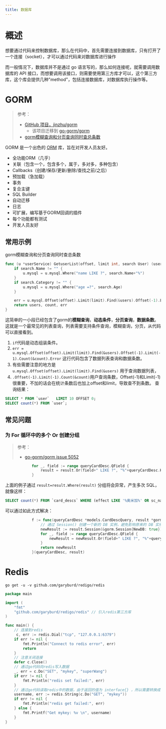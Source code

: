 ```yaml
---
title: 数据库
---
```


# 概述

想要通过代码来控制数据库，那么在代码中，首先需要连接到数据库，只有打开了一个连接（socket），才可以通过代码来对数据库进行操作

而一般情况下，数据库并不是通过 go 语言写的，那么如何连接呢，就需要调用数据库的 API 接口，而想要调用该接口，则需要使用第三方库才可以，这个第三方库，这个库会提供几种"method"，包括连接数据库，对数据库执行操作等。


# GORM
> 参考：
> - [GitHub 项目，jinzhu/gorm](<https://github.com/jinzhu/gorm>)
>   - 该项目迁移到 [go-gorm/gorm](https://github.com/go-gorm/gorm)
> - [gorm模糊查询和分页查询同时查总条数](https://www.yuedun.wang/blogdetail/5e815979c9109f0f909b4cdd/)

GORM 是一个出色的 [ORM](/docs/IT学习笔记/2.编程/Programming(编程)/ORM.md) 库，旨在对开发人员友好。
-   全功能ORM（几乎）
-   关联（包含一个，包含多个，属于，多对多，多种包含）
-   Callbacks（创建/保存/更新/删除/查找之前/之后）
-   预加载（急加载）
-   事务
-   复合主键
-   SQL Builder
-   自动迁移
-   日志
-   可扩展，编写基于GORM回调的插件
-   每个功能都有测试
-   开发人员友好

## 常用示例
gorm模糊查询和分页查询同时查总条数
```go
func (u *userService) GetuserList(offset, limit int, search User) (users []User, count int, err error) {
	if search.Name != "" {
		u.mysql = u.mysql.Where("name LIKE ?", search.Name+"%")
	}
	if search.Category != "" {
		u.mysql = u.mysql.Where("age =?", search.Age)
	}

	err = u.mysql.Offset(offset).Limit(limit).Find(&users).Offset(-1).Limit(-1).Count(&count).Error
	return users, count, err
}
```
这简单的一小段已经包含了gorm的**模糊查询**，**动态条件**，**分页查询**，**数据条数**。 这就是一个最常见的列表查询，列表需要支持条件查询，模糊查询，分页，从代码可以直接看到。
1. `if`代码是动态组装条件。
2. `err = u.mysql.Offset(offset).Limit(limit).Find(&users).Offset(-1).Limit(-1).Count(&count).Error` 这行代码包含了数据列表查询和数据条数。
3. 有些需要注意的地方是`u.mysql.Offset(offset).Limit(limit).Find(&users)` 用于查询数据列表，
4. `.Offset(-1).Limit(-1).Count(&count)`用户查询条数，Offset(-1)和Limit(-1)很重要，不加的话会在统计条数后也加上offset和limit，导致查不到条数。 查询结果：
```sql
SELECT * FROM `user`   LIMIT 10 OFFSET 0;
SELECT count(*) FROM `user`;
```

## 常见问题

### 为 For 循环中的多个 Or 创建分组
> 参考：
> - [go-gorm/gorm issue 5052](https://github.com/go-gorm/gorm/issues/5052)

```go
			for _, field := range queryCardDesc.QField {
				result = result.Or(field+" LIKE ?", "%"+queryCardDesc.Keyword+"%")
			}
```

上面的例子通过 `result=result.Where(result)` 分组将会异常，产生多次 SQL，就像这样：
```sql
SELECT count(*) FROM `card_descs` WHERE (effect LIKE '%奥米加%' OR sc_name LIKE '%奥米加%' OR evo_cover_effect LIKE '%奥米加%') OR sc_name LIKE '%奥米加%' OR evo_cover_effect LIKE '%奥米加%' OR effect LIKE '%奥米加%' AND color LIKE '%红%'
```
可以通过如此方式解决：
```go
			f := func(queryCardDesc *models.CardDescQuery, result *gorm.DB) *gorm.DB {
				// 通过 Session() 创建一个新的 DB 实例，避免影响原来的 DB 实例。用以实现为多个 Or 分组的功能
				newResult := result.Session(&gorm.Session{NewDB: true})
				for _, field := range queryCardDesc.QField {
					newResult = newResult.Or(field+" LIKE ?", "%"+queryCardDesc.Keyword+"%")
				}
				return newResult
			}(queryCardDesc, result)
```

# Redis

`go get -u -v github.com/garyburd/redigo/redis`

```go
package main

import (
	"fmt"
	"github.com/garyburd/redigo/redis" // 引入redis第三方库
)

func main() {
    // 连接到redis
     c, err := redis.Dial("tcp", "127.0.0.1:6379")
	if err != nil {
		fmt.Println("Connect to redis error", err)
		return
	}
    // 注意关闭连接
	defer c.Close()
    // 通过go代码向redis写入数据
	_, err = c.Do("SET", "mykey", "superWang")
	if err != nil {
		fmt.Println("redis set failed:", err)
	}
    // 通过go代码读取redis中的数据，由于返回的值为 interface{} ，所以需要转换成字符串，才能正常显示
	username, err := redis.String(c.Do("GET", "mykey"))
	if err != nil {
		fmt.Println("redis get failed:", err)
	} else {
		fmt.Printf("Get mykey: %v \n", username)
	}
}
```
